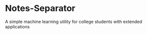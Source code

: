 # Notes-Separator
A simple machine learning utility for college students with extended applications
